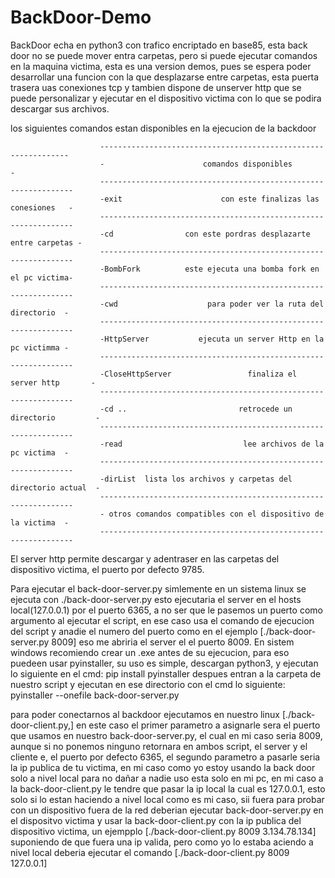 # BackDoor-Demo
BackDoor echa en python3 con trafico encriptado en base85, esta back door no se puede mover entra carpetas, pero si puede ejecutar comandos en la maquina victima, esta es una version demos, pues se espera poder desarrollar una funcion con la que desplazarse entre carpetas, esta puerta trasera uas conexiones tcp y tambien dispone de unserver http que se puede personalizar y ejecutar en el dispositivo victima con lo que se podira descargar sus archivos.

los siguientes comandos estan disponibles en la ejecucion de la backdoor

                        ---------------------------------------------------------------
                        -                      comandos disponibles                    -
                        ----------------------------------------------------------------
                        -exit                      con este finalizas las conesiones   -
                        ----------------------------------------------------------------
                        -cd                con este pordras desplazarte entre carpetas -
                        ----------------------------------------------------------------
                        -BombFork          este ejecuta una bomba fork en el pc victima-
                        ----------------------------------------------------------------
                        -cwd                    para poder ver la ruta del directorio  -
                        ----------------------------------------------------------------
                        -HttpServer           ejecuta un server Http en la pc victimma -
                        ----------------------------------------------------------------
                        -CloseHttpServer                 finaliza el server http       -
                        ----------------------------------------------------------------
                        -cd ..                         retrocede un directorio         -
                        ----------------------------------------------------------------
                        -read                           lee archivos de la pc victima  -
                        ----------------------------------------------------------------
                        -dirList  lista los archivos y carpetas del directorio actual  -
                        ----------------------------------------------------------------
                        - otros comandos compatibles con el dispositivo de la victima  -
                        ----------------------------------------------------------------

El server http permite descargar y adentraser en las carpetas del dispositivo victima, el puerto por defecto 9785.

Para ejecutar el back-door-server.py  simlemente en un sistema linux se ejecuta con ./back-door-server.py esto ejecutaria el server en el hosts local(127.0.0.1) por el puerto 6365, a  no ser que le pasemos un puerto como argumento al ejecutar el script, en ese caso usa el comando de ejecucion del script y anadie el numero del puerto como en el ejemplo [./back-door-server.py 8009] eso me abriria el server el el puerto 8009. En sistem windows recomiendo crear un .exe antes de su ejecucion, para eso puedeen usar pyinstaller, su uso es simple, descargan python3, y ejecutan lo siguiente en el cmd: 
pip install pyinstaller
despues entran a la carpeta de nuestro script y ejecutan en ese directorio con el cmd lo siguiente:
pyinstaller --onefile back-door-server.py

para poder conectarnos al backdoor ejecutamos en nuestro linux [./back-door-client.py,] en este caso el primer parametro a asignarle sera el puerto que usamos en nuestro back-door-server.py, el cual en mi caso seria 8009, aunque si no ponemos ninguno retornara en ambos script, el server y el cliente e, el puerto por defecto 6365, el segundo parametro a pasarle seria la ip publica de tu victima, en mi caso como yo estoy usando la back door solo a nivel local para no dañar a nadie uso esta solo en mi pc, en mi caso a la back-door-client.py le tendre que pasar la ip local la cual es 127.0.0.1, esto solo si lo estan haciendo a nivel local como es mi caso, sii fuera para probar con un dispositivo fuera de la red deberian ejecutar back-door-server.py en el dispositvo victima y usar la back-door-client.py con la ip publica del dispositivo victima, un ejempplo [./back-door-client.py 8009 3.134.78.134] suponiendo de que fuera una ip valida, pero como yo lo estaba aciendo a nivel local deberia ejecutar el comando [./back-door-client.py 8009 127.0.0.1]
